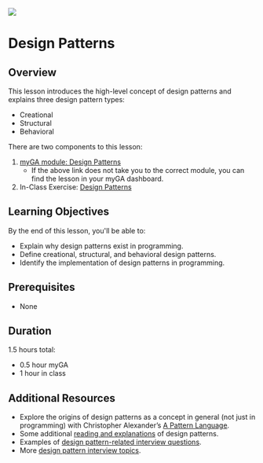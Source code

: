 ![](https://ga-dash.s3.amazonaws.com/production/assets/logo-9f88ae6c9c3871690e33280fcf557f33.png) 

# Design Patterns

## Overview
This lesson introduces the high-level concept of design patterns and explains three design pattern types:
- Creational
- Structural
- Behavioral 

There are two components to this lesson:
1. [myGA module: Design Patterns](https://my.generalassemb.ly/activities/134)
    -   If the above link does not take you to the correct module, you can find the lesson in your myGA dashboard.
2. In-Class Exercise: [Design Patterns](https://github.com/sei-ec-remote/computer-science/tree/main/extra-modules/design-patterns/exercises)

## Learning Objectives
By the end of this lesson, you'll be able to:
- Explain why design patterns exist in programming.
- Define creational, structural, and behavioral design patterns.
- Identify the implementation of design patterns in programming.

## Prerequisites
* None

## Duration
1.5 hours total:
* 0.5 hour myGA
* 1 hour in class

## Additional Resources
* Explore the origins of design patterns as a concept in general (not just in programming) with Christopher Alexander’s [A Pattern Language](https://www.amazon.com/Pattern-Language-Buildings-Construction-Environmental/dp/0195019199).
* Some additional [reading and explanations](https://refactoring.guru/design-patterns) of design patterns.
* Examples of [design pattern-related interview questions](https://www.educba.com/design-pattern-interview-questions).
* More [design pattern interview topics](https://dev.to/aershov24/9-unusual-design-patterns-interview-question-with-answers-3gjl).
